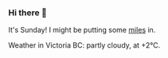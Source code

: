### Hi there :wave:

It's Sunday! I might be putting some [miles](https://www.strava.com/athletes/889963) in.

Weather in Victoria BC: partly cloudy, at +2°C.
